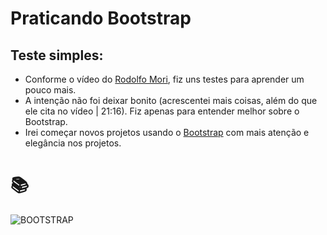 # Praticando Bootstrap
## Teste simples: 
* Conforme o vídeo do [Rodolfo Mori](https://www.youtube.com/watch?v=pvf9jX_Ej28&t=1236s&ab_channel=RodolfoMori), fiz uns testes para aprender um pouco mais.
* A intenção não foi deixar bonito (acrescentei mais coisas, além do que ele cita no vídeo | 21:16). Fiz apenas para entender melhor sobre o Bootstrap.
* Irei começar novos projetos usando o [Bootstrap](https://getbootstrap.com/) com mais atenção e elegância nos projetos.
# :books:	
![BOOTSTRAP](https://i.ibb.co/pL5wWfC/bootstrap.png)
